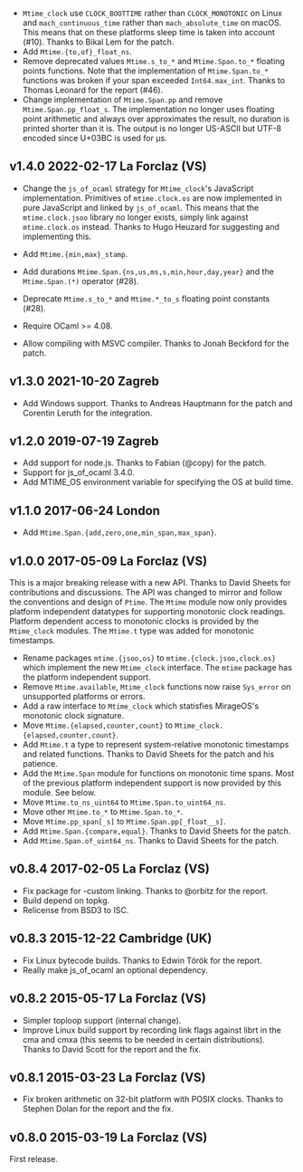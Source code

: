 

* `Mtime_clock` use `CLOCK_BOOTTIME` rather than `CLOCK_MONOTONIC`
  on Linux and `mach_continuous_time` rather than `mach_absolute_time`
  on macOS. This means that on these platforms sleep time is taken 
  into account (#10). Thanks to Bikal Lem for the patch.
* Add `Mtime.{to,of}_float_ns`.
* Remove deprecated values `Mtime.s_to_*` and `Mtime.Span.to_*` floating
  points functions. Note that the implementation of `Mtime.Span.to_*`
  functions was broken if your span exceeded `Int64.max_int`. Thanks
  to Thomas Leonard for the report (#46).
* Change implementation of `Mtime.Span.pp` and remove
  `Mtime.Span.pp_float_s`. The implementation no longer uses floating
  point arithmetic and always over approximates the result, no
  duration is printed shorter than it is. The output is no longer
  US-ASCII but UTF-8 encoded since U+03BC is used for µs.

v1.4.0 2022-02-17 La Forclaz (VS)
---------------------------------

* Change the `js_of_ocaml` strategy for `Mtime_clock`'s JavaScript
  implementation. Primitives of `mtime.clock.os` are now implemented
  in pure JavaScript and linked by `js_of_ocaml`.  This means that the
  `mtime.clock.jsoo` library no longer exists, simply link against
  `mtime.clock.os` instead. Thanks to Hugo Heuzard for suggesting and
  implementing this.

* Add `Mtime.{min,max}_stamp`.
* Add durations `Mtime.Span.{ns,us,ms,s,min,hour,day,year}` and 
  the `Mtime.Span.(*)` operator (#28).
* Deprecate `Mtime.s_to_*` and `Mtime.*_to_s` floating point constants (#28).
* Require OCaml >= 4.08.
* Allow compiling with MSVC compiler. Thanks to Jonah Beckford for the patch.

v1.3.0 2021-10-20 Zagreb
------------------------

* Add Windows support. Thanks to Andreas Hauptmann for the patch 
  and Corentin Leruth for the integration.

v1.2.0 2019-07-19 Zagreb
------------------------

* Add support for node.js. Thanks to Fabian (@copy) for the patch.
* Support for js_of_ocaml 3.4.0.
* Add MTIME_OS environment variable for specifying the OS at build time.

v1.1.0 2017-06-24 London
------------------------

* Add `Mtime.Span.{add,zero,one,min_span,max_span}`.

v1.0.0 2017-05-09 La Forclaz (VS)
---------------------------------

This is a major breaking release with a new API. Thanks to David
Sheets for contributions and discussions. The API was changed to
mirror and follow the conventions and design of `Ptime`. The `Mtime`
module now only provides platform independent datatypes for supporting
monotonic clock readings. Platform dependent access to monotonic
clocks is provided by the `Mtime_clock` modules. The `Mtime.t` type
was added for monotonic timestamps.

* Rename packages `mtime.{jsoo,os}` to `mtime.{clock.jsoo,clock.os}`
  which implement the new `Mtime_clock` interface. The `mtime` package
  has the platform independent support.
* Remove `Mtime.available`, `Mtime_clock` functions now raise `Sys_error`
  on unsupported platforms or errors.
* Add a raw interface to `Mtime_clock` which statisfies MirageOS's monotonic
  clock signature.
* Move `Mtime.{elapsed,counter,count}` to
  `Mtime_clock.{elapsed,counter,count}`.
* Add `Mtime.t` a type to represent system-relative monotonic
  timestamps and related functions. Thanks to David Sheets for the
  patch and his patience.
* Add the `Mtime.Span` module for functions on monotonic time
  spans. Most of the previous platform independent support is now
  provided by this module. See below.
* Move `Mtime.to_ns_uint64` to `Mtime.Span.to_uint64_ns`.
* Move other `Mtime.to_*` to `Mtime.Span.to_*`.
* Move `Mtime.pp_span[_s]` to `Mtime.Span.pp[_float__s]`.
* Add `Mtime.Span.{compare,equal}`. Thanks to David Sheets for the patch.
* Add `Mtime.Span.of_uint64_ns`. Thanks to David Sheets for the patch.

v0.8.4 2017-02-05 La Forclaz (VS)
---------------------------------

* Fix package for -custom linking. Thanks to @orbitz for the report.
* Build depend on topkg.
* Relicense from BSD3 to ISC.

v0.8.3 2015-12-22 Cambridge (UK)
--------------------------------

* Fix Linux bytecode builds. Thanks to Edwin Török for the report.
* Really make js_of_ocaml an optional dependency.


v0.8.2 2015-05-17 La Forclaz (VS)
---------------------------------

* Simpler toploop support (internal change).
* Improve Linux build support by recording link flags against librt in
  the cma and cmxa (this seems to be needed in certain distributions).
  Thanks to David Scott for the report and the fix.


v0.8.1 2015-03-23 La Forclaz (VS)
---------------------------------

* Fix broken arithmetic on 32-bit platform with POSIX clocks. Thanks to
  Stephen Dolan for the report and the fix.


v0.8.0 2015-03-19 La Forclaz (VS)
---------------------------------

First release.
